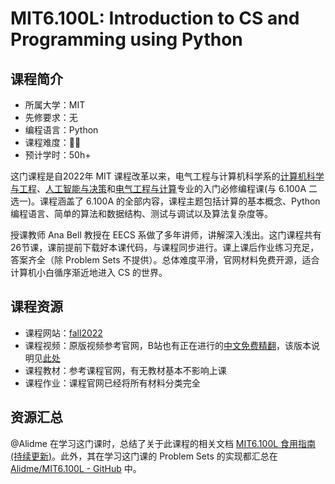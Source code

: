 # MIT6.100L: Introduction to CS and Programming using Python

## 课程简介

- 所属大学：MIT
- 先修要求：无
- 编程语言：Python
- 课程难度：🌟🌟
- 预计学时：50h+

这门课程是自2022年 MIT 课程改革以来，电气工程与计算机科学系的[计算机科学与工程](https://www.eecs.mit.edu/academics/undergraduate-programs/curriculum/6-3-computer-science-and-engineering/)、[人工智能与决策](https://www.eecs.mit.edu/academics/undergraduate-programs/curriculum/6-4-artificial-intelligence-and-decision-making/)和[电气工程与计算](https://www.eecs.mit.edu/academics/undergraduate-programs/curriculum/6-5-electrical-engineering-with-computing/)专业的入门必修编程课(与 6.100A 二选一)。课程涵盖了 6.100A 的全部内容，课程主题包括计算的基本概念、Python 编程语言、简单的算法和数据结构、测试与调试以及算法复杂度等。

授课教师 Ana Bell 教授在 EECS 系做了多年讲师，讲解深入浅出。这门课程共有26节课，课前提前下载好本课代码，与课程同步进行。课上课后作业练习充足，答案齐全（除 Problem Sets 不提供）。总体难度平滑，官网材料免费开源，适合计算机小白循序渐近地进入 CS 的世界。


## 课程资源

- 课程网站：[fall2022](https://ocw.mit.edu/courses/6-100l-introduction-to-cs-and-programming-using-python-fall-2022/pages/material-by-lecture/)
- 课程视频：原版视频参考官网，B站也有正在进行的[中文免费精翻](https://www.bilibili.com/video/BV1WE421V7bL?spm_id_from=333.788.videopod.sections&vd_source=3181deb7fb0c10621dd8dbdf8ab90a04)，该版本说明见[此处](https://github.com/Alidme/MIT6.100L?tab=readme-ov-file#%E5%85%B3%E4%BA%8E%E4%B8%AD%E6%96%87%E7%B2%BE%E7%BF%BB%E7%9A%84%E8%AF%B4%E6%98%8E)
- 课程教材：参考课程官网，有无教材基本不影响上课
- 课程作业：课程官网已经将所有材料分类完全

## 资源汇总

@Alidme 在学习这门课时，总结了关于此课程的相关文档 [MIT6.100L 食用指南(持续更新)](https://k14eszn58mj.feishu.cn/docx/NFxmd1JxPodkWjxeuHIcSK5Qnag)。此外，其在学习这门课的 Problem Sets 的实现都汇总在 [Alidme/MIT6.100L - GitHub](https://github.com/Alidme/MIT6.100L) 中。
